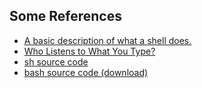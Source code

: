 ## Some References ##

* [A basic description of what a shell does.](http://www.linuxforums.org/forum/newbie/165104-how-does-shell-work.html#post784136)
* [Who Listens to What You Type? ](http://docstore.mik.ua/orelly/unix/upt/ch01_02.htm#UPT-ART-1002-FIG-0)
* [sh source code](http://v6shell.org/history/sh.c)
* [bash source code (download)](http://ftp.gnu.org/gnu/bash/bash-4.2.tar.gz)